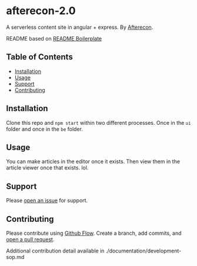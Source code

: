 # afterecon-2.0

A serverless content site in angular + express. By [Afterecon](http://afterecon.com).

README based on [README Boilerplate](https://github.com/fraction/readme-boilerplate)

## Table of Contents

-   [Installation](#installation)
-   [Usage](#usage)
-   [Support](#support)
-   [Contributing](#contributing)

## Installation

Clone this repo and `npm start` within two different processes. Once in the `ui` folder and once in the `be` folder.

## Usage

You can make articles in the editor once it exists. Then view them in the article viewer once that exists. lol.

## Support

Please [open an issue](https://github.com/Vandivier/afterecon-2.0/issues) for support.

## Contributing

Please contribute using [Github Flow](https://guides.github.com/introduction/flow/). Create a branch, add commits, and [open a pull request](https://github.com/fraction/readme-boilerplate/compare/).

Additional contribution detail available in ./documentation/development-sop.md
